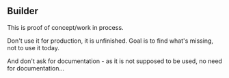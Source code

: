 ## Builder



This is proof of concept/work in process.

Don't use it for production, it is unfinished. Goal is to find what's missing, not to use it today.



And don't ask for documentation - as it is not supposed to be used, no need for documentation...

